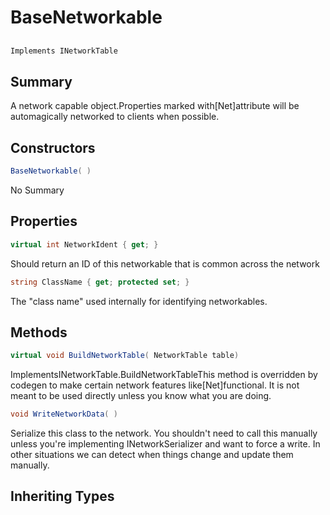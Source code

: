 # BaseNetworkable

## 
```c#
Implements INetworkTable
```

## Summary

A network capable object.Properties marked with[Net]attribute will be automagically networked to clients when possible.
## Constructors

```c#
BaseNetworkable( ) 
```
No Summary
## Properties

```c#
virtual int NetworkIdent { get; } 
```
Should return an ID of this networkable that is common across the network
```c#
string ClassName { get; protected set; } 
```
The "class name" used internally for identifying networkables.
## Methods

```c#
virtual void BuildNetworkTable( NetworkTable table) 
```
ImplementsINetworkTable.BuildNetworkTableThis method is overridden by codegen to make certain network features like[Net]functional. It is not meant to be used directly unless you know what you are doing.
```c#
void WriteNetworkData( ) 
```
Serialize this class to the network. You shouldn't need to call this manually unless you're
implementing INetworkSerializer and want to force a write. In other situations we can detect
when things change and update them manually.
## Inheriting Types


